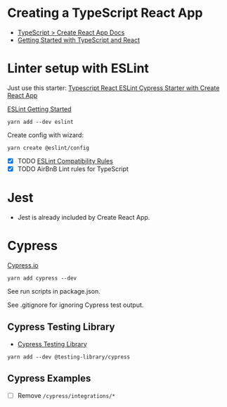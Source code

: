 # Creating a TypeScript React App

- [TypeScript > Create React App Docs](https://create-react-app.dev/docs/adding-typescript/)
- [Getting Started with TypeScript and React](https://create-react-app.dev/docs/adding-typescript/#getting-started-with-typescript-and-react)

# Linter setup with ESLint

Just use this starter: [Typescript React ESLint Cypress Starter with Create React App](https://github.com/benhunter/typescript-react-eslint-starter)

[ESLint Getting Started](https://eslint.org/docs/user-guide/getting-started)

```
yarn add --dev eslint
```

Create config with wizard:

```
yarn create @eslint/config
```

- [x] TODO [ESLint Compatibility Rules](https://github.com/typescript-eslint/typescript-eslint/blob/main/packages/eslint-plugin/src/configs/eslint-recommended.ts)
- [x] TODO AirBnB Lint rules for TypeScript

# Jest

- Jest is already included by Create React App.

# Cypress

[Cypress.io](https://www.cypress.io/)

```
yarn add cypress --dev 
```

See run scripts in package.json.

See .gitignore for ignoring Cypress test output.

## Cypress Testing Library

- [Cypress Testing Library](https://testing-library.com/docs/cypress-testing-library/intro/)

```
yarn add --dev @testing-library/cypress
```

## Cypress Examples

- [ ] Remove `/cypress/integrations/*`
